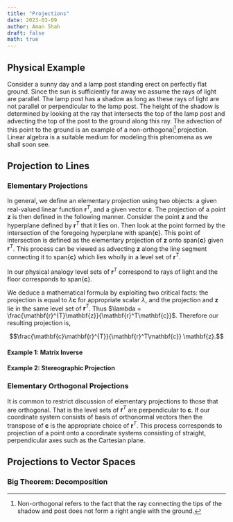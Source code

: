 ```yaml
---
title: "Projections"
date: 2023-03-09
author: Aman Shah
draft: false
math: true
---
```

## Physical Example
Consider a sunny day and a lamp post standing erect on perfectly flat ground. Since the sun is sufficiently far away we assume the rays of light are parallel. The lamp post has a shadow as long as these rays of light are not parallel or perpendicular to the lamp post. The height of the shadow is determined by looking at the ray that intersects the top of the lamp post and advecting the top of the post to the ground along this ray. The advection of this point to the ground is an example of a non-orthogonal[^1] projection. Linear algebra is a suitable medium for modeling this phenomena as we shall soon see.
## Projection to Lines
### Elementary Projections
In general, we define an elementary projection using two objects: a given real-valued linear function $\mathbf{r}^T$, and a given vector $\mathbf{c}$. The projection of a point $\mathbf{z}$ is then defined in the following manner. Consider the point $\mathbf{z}$ and the hyperplane defined by $\mathbf{r}^T$ that it lies on. Then look at the point formed by the intersection of the foregoing hyperplane with $\text{span}\{\mathbf{c}\}$. This point of intersection is defined as the elementary projection of $\mathbf{z}$ onto $\text{span}\{\mathbf{c}\}$ given $\mathbf{r}^T$. This process can be viewed as advecting $\mathbf{z}$ along the line segment connecting it to $\text{span}\{\mathbf{c}\}$ which lies wholly in a level set of $\mathbf{r}^T$.

In our physical analogy level sets of $\mathbf{r}^T$ correspond to rays of light and the floor corresponds to $\text{span} \{\mathbf{c}\}$.

We deduce a mathematical formula by exploiting two critical facts: the projection is equal to $\lambda \mathbf{c}$ for appropriate scalar $\lambda$, and the projection and $\mathbf{z}$ lie in the same level set of $\mathbf{r}^T$. Thus $\lambda = \frac{\mathbf{r}^{T}\mathbf{z}}{\mathbf{r}^T\mathbf{c}}$. Therefore our resulting projection is,

$$\frac{\mathbf{c}\mathbf{r}^{T}}{\mathbf{r}^T\mathbf{c}} \mathbf{z}.$$

#### Example 1: Matrix Inverse
#### Example 2: Stereographic Projection
### Elementary Orthogonal Projections
It is common to restrict discussion of elementary projections to those that are orthogonal. That is the level sets of $\mathbf{r}^T$ are perpendicular to $\mathbf{c}$. If our coordinate system consists of basis of orthonormal vectors then the transpose of $\mathbf{c}$ is the appropriate choice of $\mathbf{r}^T$.  This process corresponds to projection of a point onto a coordinate systems consisting of straight, perpendicular axes such as the Cartesian plane.
## Projections to Vector Spaces
### Big Theorem: Decomposition

[^1]: Non-orthogonal refers to the fact that the ray connecting the tips of the shadow and post does not form a right angle with the ground.
